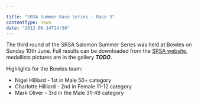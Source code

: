 ```yaml
---

title: "SRSA Summer Race Series - Race 3"
contentType: news
date: "2012-06-14T14:56"
---
```


The third round of the SRSA Salomon Summer Series was held at Bowles on Sunday 10th June. Full results can be downloaded from the [SRSA website](http://www.srsa.org.uk/races/33), medallists pictures are in the gallery ***TODO***.

Highlights for the Bowles team:
* Nigel Hilliard - 1st in Male 50+ category
* Charlotte Hilliard - 2nd in Female 11-12 category
* Mark Oliver - 3rd in the Male 31-49 category
